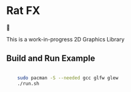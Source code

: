 # Rat FX

:rat:

This is a work-in-progress 2D Graphics Library

## Build and Run Example

```bash

    sudo pacman -S --needed gcc glfw glew
    ./run.sh
